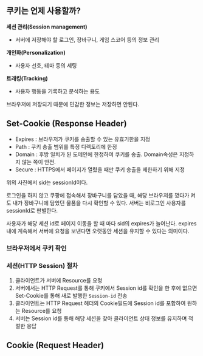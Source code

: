 
## 쿠키는 언제 사용할까?

**세션 관리(Session management)**

- 서버에 저장해야 할 로그인, 장바구니, 게임 스코어 등의 정보 관리

**개인화(Personalization)**

- 사용자 선호, 테마 등의 세팅

**트래킹(Tracking)**

- 사용자 행동을 기록하고 분석하는 용도

브라우저에 저장되기 때문에 민감한 정보는 저장하면 안된다.

## Set-Cookie (Response Header)


- Expires : 브라우저가 쿠키를 송출할 수 있는 유효기한을 지정
- Path : 쿠키 송출 범위를 특정 디렉토리에 한정
- Domain : 후방 일치가 된 도메인에 한정하여 쿠키를 송출.  Domain속성은 지정하지 않는 쪽이 안전.
- Secure : HTTPS에서 페이지가 열렸을 때만 쿠키 송출을 제한하기 위해 지정

위의 사진에서 sid는 sessionId이다.

로그인을 하지 않고 쿠팡에 접속해서 장바구니를 담았을 때, 해당 브라우저를 껐다가 켜도 내가 장바구니에 담았던 물품을 다시 확인할 수 있다. 서버는 비로그인 사용자를 sessionId로 판별한다.

사용자가 해당 세션 id로 페이지 이동을 할 때 마다 sid의 expires가 늘어난다. expires 내에 계속해서 서버에 요청을 보낸다면 오랫동안 세션을 유지할 수 있다는 의미이다.



### 브라우저에서 쿠키 확인


### **세션(HTTP Session) 절차**

1. 클라이언트가 서버에 Resource를 요청
2. 서버에서는 HTTP Request를 통해 쿠키에서 Session id를 확인을 한 후에 없으면 Set-Cookie를 통해 새로 발행한 `Session-id` 전송
3. 클라이언트는 HTTP Request 헤더의 Cookie필드에 Session id를 포함하여 원하는 Resource를 요청
4. 서버는 Session id를 통해 해당 세션을 찾아 클라이언트 상태 정보를 유지하며 적절한 응답

## Cookie (Request Header)

